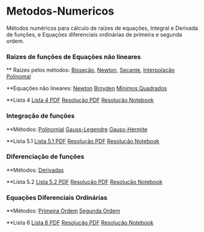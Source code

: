 # Metodos-Numericos
Métodos numéricos para cálculo de raízes de equações, Integral e Derivada de funções, e Equações diferenciais ordinárias de primeira e segunda ordem.

### Raizes de funções de Equações não lineares
 ** Raízes pelos métodos:
    [Bisseção](https://github.com/mayaragao/Metodos-Numericos/blob/main/src/Raizes/Bissection.py),
    [Newton](https://github.com/mayaragao/Metodos-Numericos/blob/main/src/Raizes/Newton.py),
    [Secante](https://github.com/mayaragao/Metodos-Numericos/blob/main/src/Raizes/Secante.py),
    [Interpolação Polinomal](https://github.com/mayaragao/Metodos-Numericos/blob/main/src/Raizes/Interpolacao.py)

  **Equações não lineares:
    [Newton](https://github.com/mayaragao/Metodos-Numericos/blob/main/src/Equacoes%20Nao%20Lineares/Newton.py)
    [Broyden](https://github.com/mayaragao/Metodos-Numericos/blob/main/src/Equacoes%20Nao%20Lineares/Broyden.py)
    [Mínimos Quadrados](https://github.com/mayaragao/Metodos-Numericos/blob/main/src/Equacoes%20Nao%20Lineares/Minimos.py)
    
  **Lista 4
    [Lista 4 PDF](https://github.com/mayaragao/Metodos-Numericos/blob/main/src/Raizes/Lista%20de%20Exerc%C3%ADcios%2004_20.pdf)
    [Resolução PDF](https://github.com/mayaragao/Metodos-Numericos/blob/main/src/Raizes/Mayara_Aragao_COC_473_20_Lista_04.pdf)
    [Resolução Notebook](https://github.com/mayaragao/Metodos-Numericos/blob/main/src/Raizes/Lista%204%20-%20Jupyter.ipynb)
  
 ### Integração de funções
   **Métodos:
    [Polinomial](https://github.com/mayaragao/Metodos-Numericos/blob/main/src/Integracao%20Numerica/Polinomial.py)
    [Gauss-Legendre](https://github.com/mayaragao/Metodos-Numericos/blob/main/src/Integracao%20Numerica/Quadratura.py)
    [Gauss-Hermite](https://github.com/mayaragao/Metodos-Numericos/blob/main/src/Integracao%20Numerica/Hermite.py)
    
   **Lista 5.1
    [Lista 5.1 PDF](https://github.com/mayaragao/Metodos-Numericos/blob/main/src/Integracao%20Numerica/Lista%20de%20Exerc%C3%ADcios%2005_20.pdf)
    [Resolução PDF](https://github.com/mayaragao/Metodos-Numericos/blob/main/src/Integracao%20Numerica/Mayara_Aragao_COC_473_20_Lista_05_parte_1.pdf)
    [Resolução Notebook](https://github.com/mayaragao/Metodos-Numericos/blob/main/src/Integracao%20Numerica/Lista%205.1%20-%20Jupyter.ipynb)
    
    
### Diferenciação de funções
   **Métodos:
    [Derivadas](https://github.com/mayaragao/Metodos-Numericos/blob/main/src/Deriva%C3%A7%C3%A3o%20num%C3%A9rica/Derivada.py)
    
   **Lista 5.2
    [Lista 5.2 PDF](https://github.com/mayaragao/Metodos-Numericos/blob/main/src/Deriva%C3%A7%C3%A3o%20num%C3%A9rica/Lista%20de%20Exerc%C3%ADcios%2005_20_Comp.pdf)
    [Resolução PDF](https://github.com/mayaragao/Metodos-Numericos/blob/main/src/Deriva%C3%A7%C3%A3o%20num%C3%A9rica/Mayara_Aragao_COC_473_20_Lista_05_parte_2.pdf)
    [Resolução Notebook](https://github.com/mayaragao/Metodos-Numericos/blob/main/src/Deriva%C3%A7%C3%A3o%20num%C3%A9rica/Lista%205.2.ipynb)

### Equações Diferenciais Ordinárias
   **Métodos:
    [Primeira Ordem](https://github.com/mayaragao/Metodos-Numericos/blob/main/src/EDO/Primeira.py)
    [Segunda Ordem](https://github.com/mayaragao/Metodos-Numericos/blob/main/src/EDO/Segunda.py)
    
   **Lista 6
    [Lista 6 PDF](https://github.com/mayaragao/Metodos-Numericos/blob/main/src/EDO/Lista%20de%20Exerc%C3%ADcios%2006_20.pdf)
    [Resolução PDF](https://github.com/mayaragao/Metodos-Numericos/blob/main/src/EDO/Mayara_Aragao_COC_473_20_Lista_06.pdf)
    [Resolução Notebook](https://github.com/mayaragao/Metodos-Numericos/blob/main/src/EDO/Lista%206%20-%20Jupyter.ipynb)

    
